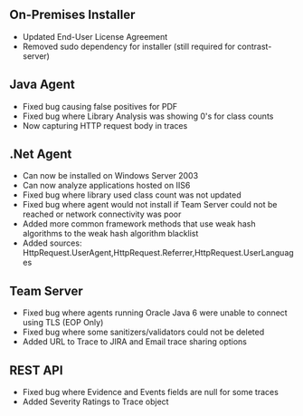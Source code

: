 <!--
title: "Contrast 3.1.2 Release Notes - December 9, 2014"
description: "Contrast 3.1.2 Release Notes - Dec 9, 2014"
tags: "3.1.2 December Release Notes"
-->

## On-Premises Installer
* Updated End-User License Agreement
* Removed sudo dependency for installer (still required for contrast-server)

## Java Agent
* Fixed bug causing false positives for PDF
* Fixed bug where Library Analysis was showing 0's for class counts
* Now capturing HTTP request body in traces

## .Net Agent
* Can now be installed on Windows Server 2003
* Can now analyze applications hosted on IIS6
* Fixed bug where library used class count was not updated
* Fixed bug where agent would not install if Team Server could not be reached or network connectivity was poor
* Added more common framework methods that use weak hash algorithms to the weak hash algorithm blacklist
* Added sources: HttpRequest.UserAgent,HttpRequest.Referrer,HttpRequest.UserLanguages

## Team Server
* Fixed bug where agents running Oracle Java 6 were unable to connect using TLS (EOP Only)
* Fixed bug where some sanitizers/validators could not be deleted
* Added URL to Trace to JIRA and Email trace sharing options

## REST API
* Fixed bug where Evidence and Events fields are null for some traces
* Added Severity Ratings to Trace object 

